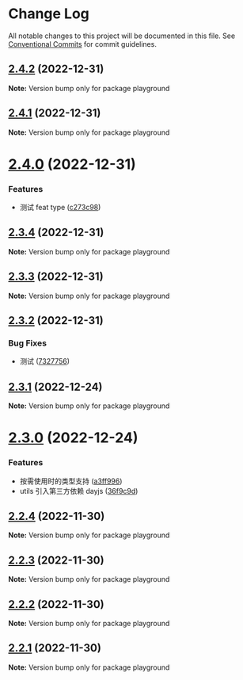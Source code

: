 # Change Log

All notable changes to this project will be documented in this file.
See [Conventional Commits](https://conventionalcommits.org) for commit guidelines.

## [2.4.2](https://github.com/cumt-robin/vue-pro-components/compare/playground@2.4.1...playground@2.4.2) (2022-12-31)

**Note:** Version bump only for package playground

## [2.4.1](https://github.com/cumt-robin/vue-pro-components/compare/playground@2.4.0...playground@2.4.1) (2022-12-31)

**Note:** Version bump only for package playground

# [2.4.0](https://github.com/cumt-robin/vue-pro-components/compare/playground@2.3.4...playground@2.4.0) (2022-12-31)

### Features

-   测试 feat type ([c273c98](https://github.com/cumt-robin/vue-pro-components/commit/c273c98b48d2e8e1b9776e23151dfc8e1b7898f7))

## [2.3.4](https://github.com/cumt-robin/vue-pro-components/compare/playground@2.3.3...playground@2.3.4) (2022-12-31)

**Note:** Version bump only for package playground

## [2.3.3](https://github.com/cumt-robin/vue-pro-components/compare/playground@2.3.2...playground@2.3.3) (2022-12-31)

**Note:** Version bump only for package playground

## [2.3.2](https://github.com/cumt-robin/vue-pro-components/compare/playground@2.3.1...playground@2.3.2) (2022-12-31)

### Bug Fixes

-   测试 ([7327756](https://github.com/cumt-robin/vue-pro-components/commit/73277560d601f1655d46a3e5e055636c51a21947))

## [2.3.1](https://github.com/cumt-robin/vue-pro-components/compare/playground@2.3.0...playground@2.3.1) (2022-12-24)

**Note:** Version bump only for package playground

# [2.3.0](https://github.com/cumt-robin/vue-pro-components/compare/playground@2.2.4...playground@2.3.0) (2022-12-24)

### Features

-   按需使用时的类型支持 ([a3ff996](https://github.com/cumt-robin/vue-pro-components/commit/a3ff9965f87b16d6aa8105fb6b7a13a9cc786bdc))
-   utils 引入第三方依赖 dayjs ([36f9c9d](https://github.com/cumt-robin/vue-pro-components/commit/36f9c9dc07e122f8bbfe75d46802da162c5aee63))

## [2.2.4](https://github.com/cumt-robin/vue-pro-components/compare/playground@2.2.3...playground@2.2.4) (2022-11-30)

**Note:** Version bump only for package playground

## [2.2.3](https://github.com/cumt-robin/vue-pro-components/compare/playground@2.2.2...playground@2.2.3) (2022-11-30)

**Note:** Version bump only for package playground

## [2.2.2](https://github.com/cumt-robin/vue-pro-components/compare/playground@2.2.1...playground@2.2.2) (2022-11-30)

**Note:** Version bump only for package playground

## [2.2.1](https://github.com/cumt-robin/vue-pro-components/compare/playground@2.2.0...playground@2.2.1) (2022-11-30)

**Note:** Version bump only for package playground
